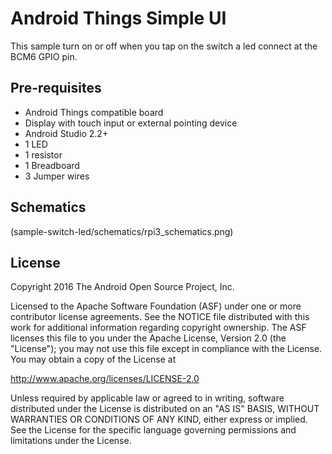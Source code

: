 Android Things Simple UI
========================

This sample turn on or off when you tap on the switch a led connect at the BCM6 GPIO pin. 

Pre-requisites
--------------

- Android Things compatible board
- Display with touch input or external pointing device
- Android Studio 2.2+
- 1 LED
- 1 resistor
- 1 Breadboard
- 3 Jumper wires

Schematics
--------------
(sample-switch-led/schematics/rpi3_schematics.png)

License
-------

Copyright 2016 The Android Open Source Project, Inc.

Licensed to the Apache Software Foundation (ASF) under one or more contributor
license agreements.  See the NOTICE file distributed with this work for
additional information regarding copyright ownership.  The ASF licenses this
file to you under the Apache License, Version 2.0 (the "License"); you may not
use this file except in compliance with the License.  You may obtain a copy of
the License at

  http://www.apache.org/licenses/LICENSE-2.0

Unless required by applicable law or agreed to in writing, software
distributed under the License is distributed on an "AS IS" BASIS, WITHOUT
WARRANTIES OR CONDITIONS OF ANY KIND, either express or implied.  See the
License for the specific language governing permissions and limitations under
the License.
